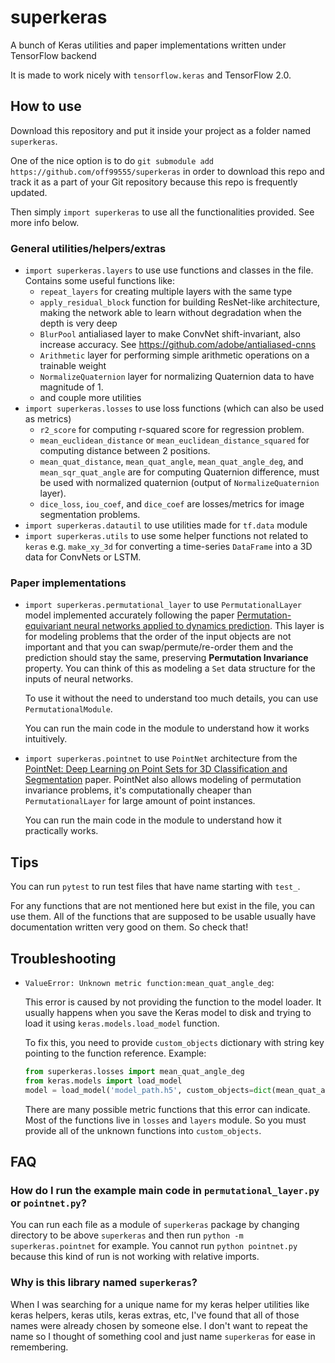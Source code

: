 # superkeras

A bunch of Keras utilities and paper implementations written under TensorFlow backend

It is made to work nicely with `tensorflow.keras` and TensorFlow 2.0.

## How to use

Download this repository and put it inside your project as a folder named `superkeras`.

One of the nice option is to do `git submodule add https://github.com/off99555/superkeras` in order to download this repo
and track it as a part of your Git repository because this repo is frequently updated.

Then simply `import superkeras` to use all the functionalities provided. See more info below.

### General utilities/helpers/extras

- `import superkeras.layers` to use use functions and classes in the file. Contains some useful functions like:
  - `repeat_layers` for creating multiple layers with the same type
  - `apply_residual_block` function for building ResNet-like architecture, making the network able to learn without
    degradation when the depth is very deep
  - `BlurPool` antialiased layer to make ConvNet shift-invariant, also increase accuracy.
    See https://github.com/adobe/antialiased-cnns
  - `Arithmetic` layer for performing simple arithmetic operations on a trainable weight
  - `NormalizeQuaternion` layer for normalizing Quaternion data to have magnitude of 1.
  - and couple more utilities
- `import superkeras.losses` to use loss functions (which can also be used as metrics)
  - `r2_score` for computing r-squared score for regression problem.
  - `mean_euclidean_distance` or `mean_euclidean_distance_squared` for computing
    distance between 2 positions.
  - `mean_quat_distance`, `mean_quat_angle`, `mean_quat_angle_deg`, and
    `mean_sqr_quat_angle` are for computing Quaternion difference, must be used
    with normalized quaternion (output of `NormalizeQuaternion` layer).
  - `dice_loss`, `iou_coef`, and `dice_coef` are losses/metrics for image segmentation problems.
- `import superkeras.datautil` to use utilities made for `tf.data` module
- `import superkeras.utils` to use some helper functions not related to `keras` e.g. `make_xy_3d` for converting
  a time-series `DataFrame` into a 3D data for ConvNets or LSTM.

### Paper implementations

- `import superkeras.permutational_layer` to use `PermutationalLayer`
  model implemented accurately following the paper [Permutation-equivariant
  neural networks applied to dynamics
  prediction](https://arxiv.org/pdf/1612.04530.pdf). This layer is for modeling
  problems that the order of the input objects are not important and that you
  can swap/permute/re-order them and the prediction should stay the same,
  preserving **Permutation Invariance** property. You can think of this as
  modeling a `Set` data structure for the inputs of neural networks.

  To use it without the need to understand too much details,
  you can use `PermutationalModule`.

  You can run the main code in the module to understand how it works intuitively.

- `import superkeras.pointnet` to use `PointNet` architecture from the
  [PointNet: Deep Learning on Point Sets for 3D Classification and Segmentation](https://arxiv.org/abs/1612.00593) paper.
  PointNet also allows modeling of permutation invariance problems, it's computationally cheaper than `PermutationalLayer`
  for large amount of point instances.

  You can run the main code in the module to understand how it practically works.

## Tips

You can run `pytest` to run test files that have name starting with `test_`.

For any functions that are not mentioned here but exist in the file, you can use them.
All of the functions that are supposed to be usable usually have documentation written very good on them. So check that!

## Troubleshooting

- `ValueError: Unknown metric function:mean_quat_angle_deg`:

  This error is caused by not providing the function to the model loader.
  It usually happens when you save the Keras model to disk and trying to load it
  using `keras.models.load_model` function.

  To fix this, you need to provide `custom_objects` dictionary with string key
  pointing to the function reference.
  Example:

  ```python
  from superkeras.losses import mean_quat_angle_deg
  from keras.models import load_model
  model = load_model('model_path.h5', custom_objects=dict(mean_quat_angle_deg=mean_quat_angle_deg))
  ```

  There are many possible metric functions that this error can indicate.
  Most of the functions live in `losses` and `layers` module.
  So you must provide all of the unknown functions into `custom_objects`.

## FAQ

### How do I run the example main code in `permutational_layer.py` or `pointnet.py`?

You can run each file as a module of `superkeras` package by changing directory to be above `superkeras` and then run
`python -m superkeras.pointnet` for example. You cannot run `python pointnet.py` because this kind of run is not working
with relative imports.

### Why is this library named `superkeras`?

When I was searching for a unique name for my keras helper utilities like keras helpers, keras utils, keras extras, etc,
I've found that all of those names were already chosen by someone else. I don't want to repeat the name so I thought of
something cool and just name `superkeras` for ease in remembering.
